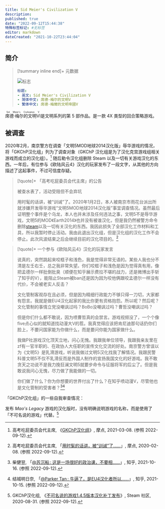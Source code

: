 ```yaml
---
title: Sid Meier's Civilization V
description:
published: true
date: "2022-09-12T15:44:38"
特殊标签标记: #无标签
editor: markdown
dateCreated: "2021-10-22T23:44:04"
---
```


## 简介

> [!summary inline end]+ 元数据
>
> ![标志](https://s3.tebi.io/ggame/game/文明5/logo.webp)
>
> ```yaml
> 标题:
> - 英文: Sid Meier's Civilization V
> - 简体中文: 席德·梅尔的文明V
> - 繁体中文: 席德·梅爾的文明帝國V
> ```

<ruby>席德·梅尔的文明VI<rp>(</rp><rt>Sid Meier's Civilization V</rt><rp>)</rp></ruby>是文明系列的第 5 部作品。是一款 4X 类型的回合策略游戏。

## 被调查

2020年2月，南京警方在调查「文明5MOD地球2014汉化版」辱华游戏的情况，将「GKChP汉化组」列为了调查对象（GKChP 汉化组是为了汉化克宫游戏组相关游戏而成立的汉化组）。[^71827] 随后勒令汉化组删除 Steam 以及一切有关游戏汉化的东西。一年后，有位参与《欧陆风云4》汉化的玩家发布了一段文字，从其他的方向描述了这起事件，不过可信度存疑。

[^71827]: 高考吃屁委员会代主席, 《[GKChP汉化组](https://web.archive.org/web/20210308115010/https://t.modian.com/project/71827.html)》, 摩点, 2021-03-08. (参照 2022-09-12).

> [!quote]+ 「高考吃屁委员会代主席」的公告
>
> 被查水表了，活动受阻但不会弃坑
>
> 用时髦的话讲，被“训诫”了。2020年1月2日，本人被南京市雨花台派出所就涉嫌开发辱华游戏“文明5MOD地球2014汉化版”事宜调查情况。虽然最后证明整个事件是个乌龙，本人也并未涉及任何违法之事，文明5不是辱华游戏，文明5的MOD《Earth2014》也并没有被谁汉化，但是我仍然被警方命令删除[steam][]以及一切有关汉化的东西。我因此损失了全部汉化工作材料和工具，所以我暂时停止活动。我由此退出汉化组，但是汉化组的汉化工作不会停止。此次风波结束之后会继续目前的汉化项目的。[^131943]
> 
[Steam]: /game/数字分发平台/Steam.md

[^131943]: 高考吃屁委员会代主席, 「[用时髦的话讲，被“训诫”了……](https://web.archive.org/web/20220912005234/https://zhongchou.modian.com/dongtai/detail/131943)」, 摩点, 2020-02-08. (参照 2022-09-12).

> [!quote]+ 一个参与《欧陆风云4》汉化的玩家发言
>
> 说真的，突然跳起来咬框子和浅色，我是觉得非常无语的。某些人我也分不清是左壬右壬，总之我非常失望。你们咬框子和浅色是因为觉得真有用，像把孟德尔一样批倒批臭（顺便在知乎展示费拉不堪的战力，还是微博出手斩了知乎的V），能阻止Steam被ban还是因为因为咬他俩跟咬孟德尔一样没有代价，不会被老实人反击？
>
> 文化管制客观存在且必须，但是因为精细行政能力不够只得一刀切，大家都有怨言。我就是做EU4汉化起家的我比你更有资格抱怨。所以呢？然后呢？文化管制的事情立党没嘲讽过吗？BoBo没嘲讽过吗？曹哲没嘲讽过吗？
>
> 但是你们什么都不敢说，因为喷曹哲真的会禁言。游戏视频没了，一个个像five点心似的就知道找动漫大V的茬。我真觉得应该把肯尼迪那句话扔你们脸上，不要问国家能为你做什么，而是要问你能为国家做什么。
> 
> 我做P社游戏汉化顶天立地，问心无愧。我跟我单位领导，我跟我亲友里在zf有一官半职的、在政协人大任职的宣传文化交流的好处。南京警方曾误以为《文明5》是乳滑游戏，听说我做过文明5汉化找我了解情况。我跟民警科普文明5不仅不乳滑反而是外国人制作的宣扬我国文化的好游戏。我不敢贪天之功说不是我力挽狂澜文明5就要步命令与征服将军的后尘了。但是我敢说我问心无愧，尽力做了我能做的一切。
>
> 你们做了什么？你为你想要的世界付出了什么？在知乎喷动漫V，尽管他也是文化管制的受害者？[^1056][^3792]

[^1056]: 柴健翌, 「[@苏沉船 : 这是一场很好的政治课，不要相……](https://web.archive.org/web/20211022154451/https://www.zhihu.com/pin/1432672056357421056)」, 知乎, 2021-10-16. (参照 2022-09-12).

[^3792]: 结城明日奈, 「[@Parker Tan : 牛逼了，是EU4汉化者所以……](https://web.archive.org/web/20220912081151/https://www.zhihu.com/pin/1432388228435873792)」, 知乎, 2021-10-15. (参照 2022-09-12).

「GKChP汉化组」的一些自我审查情况：

发布 _Mao's Legacy_ 游戏的汉化版时，没有明确说明游戏的名称，而是使用了「不可名说的游戏」代替。[^3326492782984593050]

[^3326492782984593050]: GKChP汉化组, 《[不可名说的游戏1.4.5版本汉化补丁发布](https://web.archive.org/web/20220912102826/https://steamcommunity.com/groups/GKChP/announcements/detail/3326492782984593050)》, Steam 社区, 2020-08-31. (参照 2022-09-12).

